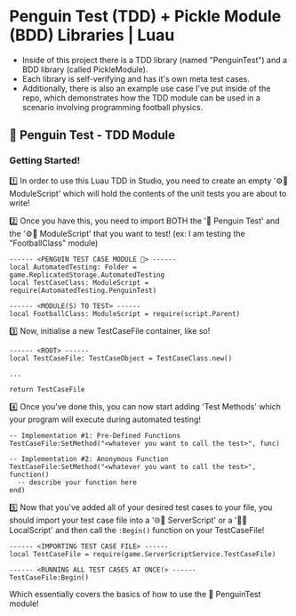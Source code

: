 # Penguin Test (TDD) + Pickle Module (BDD) Libraries | Luau
- Inside of this project there is a TDD library (named "PenguinTest") and a BDD library (called PickleModule). 
- Each library is self-verifying and has it's own meta test cases. 
- Additionally, there is also an example use case I've put inside of the repo, which demonstrates how the TDD module can be used in a scenario involving programming football physics.

## 🐧 Penguin Test - TDD Module
### Getting Started! 
1️⃣ In order to use this Luau TDD in Studio, you need to create an empty '⚙️📜 ModuleScript' which will hold the contents of the unit tests you are about to write!

2️⃣ Once you have this, you need to import BOTH the '🐧 Penguin Test' and the '⚙️📜 ModuleScript' that you want to test! (ex: I am testing the "FootballClass" module)

```luau
------ <PENGUIN TEST CASE MODULE 🐧> ------
local AutomatedTesting: Folder = game.ReplicatedStorage.AutomatedTesting
local TestCaseClass: ModuleScript = require(AutomatedTesting.PenguinTest) 

------ <MODULE(S) TO TEST> ------
local FootballClass: ModuleScript = require(script.Parent) 
```

3️⃣ Now, initialise a new TestCaseFile container, like so!

```luau
------ <ROOT> ------
local TestCaseFile: TestCaseObject = TestCaseClass.new()

...

return TestCaseFile
```

4️⃣ Once you've done this, you can now start adding 'Test Methods' which your program will execute during automated testing!

```luau
-- Implementation #1: Pre-Defined Functions
TestCaseFile:SetMethod("<whatever you want to call the test>", func)

-- Implementation #2: Anonymous Function
TestCaseFile:SetMethod("<whatever you want to call the test>", function()
  -- describe your function here
end)
```

5️⃣ Now that you've added all of your desired test cases to your file, you should import your test case file into a '🌐📜 ServerScript' or a '🌳📜 LocalScript' and then call the `:Begin()` function on your TestCaseFile!

```luau
------ <IMPORTING TEST CASE FILE> ------
local TestCaseFile = require(game.ServerScriptService.TestCaseFile)

------ <RUNNING ALL TEST CASES AT ONCE!> ------
TestCaseFile:Begin()
```

Which essentially covers the basics of how to use the 🐧 PenguinTest module!
